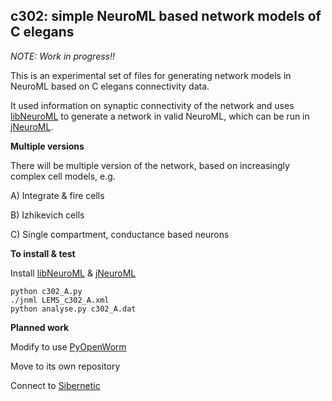 c302: simple NeuroML based network models of C elegans
------------------------------------------------------

*NOTE: Work in progress!!* 

This is an experimental set of files for generating network models in NeuroML 
based on C elegans connectivity data.

It used information on synaptic connectivity of the network and uses [libNeuroML](https://github.com/NeuralEnsemble/libNeuroML) to generate 
a network in valid NeuroML, which can be run in [jNeuroML](https://github.com/NeuroML/jNeuroML).

**Multiple versions**

There will be multiple version of the network, based on increasingly complex cell models, e.g.

A) Integrate & fire cells

B) Izhikevich cells

C) Single compartment, conductance based neurons


**To install & test**

Install [libNeuroML](https://github.com/NeuralEnsemble/libNeuroML) & [jNeuroML](https://github.com/NeuroML/jNeuroML)

    python c302_A.py
    ./jnml LEMS_c302_A.xml
    python analyse.py c302_A.dat

**Planned work**


Modify to use [PyOpenWorm](https://github.com/openworm/PyOpenWorm)

Move to its own repository

Connect to [Sibernetic](http://openworm.github.io/Smoothed-Particle-Hydrodynamics/)


